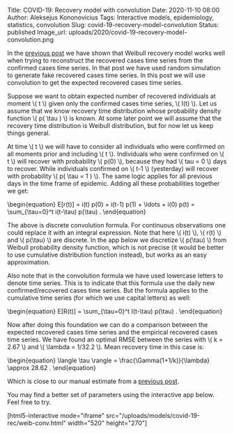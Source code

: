 Title: COVID-19: Recovery model with convolution
Date: 2020-11-10 08:00
Author: Aleksejus Kononovicius
Tags: Interactive models, epidemiology, statistics, convolution
Slug: covid-19-recovery-model-convolution
Status: published
Image_url: uploads/2020/covid-19-recovery-model-convolution.png

In the [previous post]({filename}/articles/2020/covid-19-weibull-recovery.md) we
have shown that Weibull recovery model works well when trying to reconstruct
the recovered cases time series from the confirmed cases time series. In that
post we have used random simulation to generate fake recovered cases time
series. In this post we will use convolution to get the expected recovered
cases time series.<!--more-->

Suppose we want to obtain expected number of recovered individuals at moment
\\\( t \\\) given only the confirmed cases time series, \\\( I(t) \\\). Let us
assume that we know recovery time distribution whose probability density
function \\\( p( \tau ) \\\) is known. At some later point we will assume that
the recovery time distribution is Weibull distribution, but for now let us
keep things general.

At time \\\( t \\\) we will have to consider all individuals who were confirmed
on all moments prior and including \\\( t \\\). Individuals who were confirmed
on \\\( t \\\) will recover with probability \\\( p(0) \\\), because they had
\\\( tau = 0 \\\) days to recover. While individuals confirmed on \\\( t-1 \\\)
(yesterday) will recover with probability \\\( p( \tau = 1 ) \\\). The same
logic applies for all previous days in the time frame of epidemic. Adding all
these probabilities together we get:

\begin{equation}
    E[r(t)] = i(t) p(0) + i(t-1) p(1) + \ldots + i(0) p(t) =
        \sum\_{\tau=0}^t i(t-\tau) p(\tau) .
\end{equation}

The above is discrete convolution formula. For continuous observations one
could replace it with an integral expression. Note that here \\\( i(t) \\\),
\\\( r(t) \\\) and \\\( p(\tau) \\\) are discrete. In the app below we
discretize \\\( p(\tau) \\\) from Weibull probability density function, which
is not precise (it would be better to use cumulative distribution function
instead), but works as an easy approximation.

Also note that in the convolution formula we have used lowercase letters to
denote time series. This is to indicate that this formula use the daily new
confirmed/recovered cases time series. But the formula applies to the
cumulative time series (for which we use capital letters) as well:

\begin{equation}
    E[R(t)] = \sum\_{\tau=0}^t I(t-\tau) p(\tau) .
\end{equation}

Now after doing this foundation we can do a comparison between the expected
recovered cases time series and the empirical recovered cases time series. We
have found an optimal RMSE between the series with \\\( k = 2.67 \\\) and
\\\( \lambda = 1/32.2 \\\). Mean recovery time in this case is:

\begin{equation}
    \langle \tau \rangle = \frac{\Gamma(1+1/k)}{\lambda} \approx 28.62 .
\end{equation}

Which is close to our manual estimate from a
[previous post]({filename}/articles/2020/covid-19-recovery-rate.md).

You may find a better set of parameters using the interactive app below. Feel
free to try.

[html5-interactive mode="iframe"
src="/uploads/models/covid-19-rec/weib-conv.html" width="520" height="270"]
